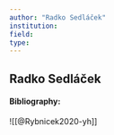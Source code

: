 ```yaml
---
author: "Radko Sedláček"
institution:
field:
type:
---
```


## Radko Sedláček
#### Bibliography:

![[@Rybnicek2020-yh]]